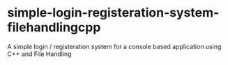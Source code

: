 # simple-login-registeration-system-filehandlingcpp
 A simple login / registeration system for a console based application using C++ and File Handling
